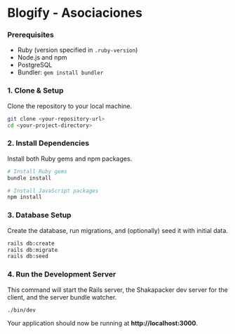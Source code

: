 # Blogify - Asociaciones

### Prerequisites

  * Ruby (version specified in `.ruby-version`)
  * Node.js and npm
  * PostgreSQL
  * Bundler: `gem install bundler`

### 1\. Clone & Setup

Clone the repository to your local machine.

```bash
git clone <your-repository-url>
cd <your-project-directory>
```

### 2\. Install Dependencies

Install both Ruby gems and npm packages.

```bash
# Install Ruby gems
bundle install

# Install JavaScript packages
npm install
```

### 3\. Database Setup

Create the database, run migrations, and (optionally) seed it with initial data.

```bash
rails db:create
rails db:migrate
rails db:seed
```

### 4\. Run the Development Server

This command will start the Rails server, the Shakapacker dev server for the client, and the server bundle watcher.

```bash
./bin/dev
```

Your application should now be running at **http://localhost:3000**.